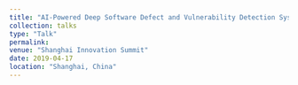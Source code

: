 ```yaml
---
title: "AI-Powered Deep Software Defect and Vulnerability Detection System"
collection: talks
type: "Talk"
permalink:
venue: "Shanghai Innovation Summit"
date: 2019-04-17
location: "Shanghai, China"
---
```


